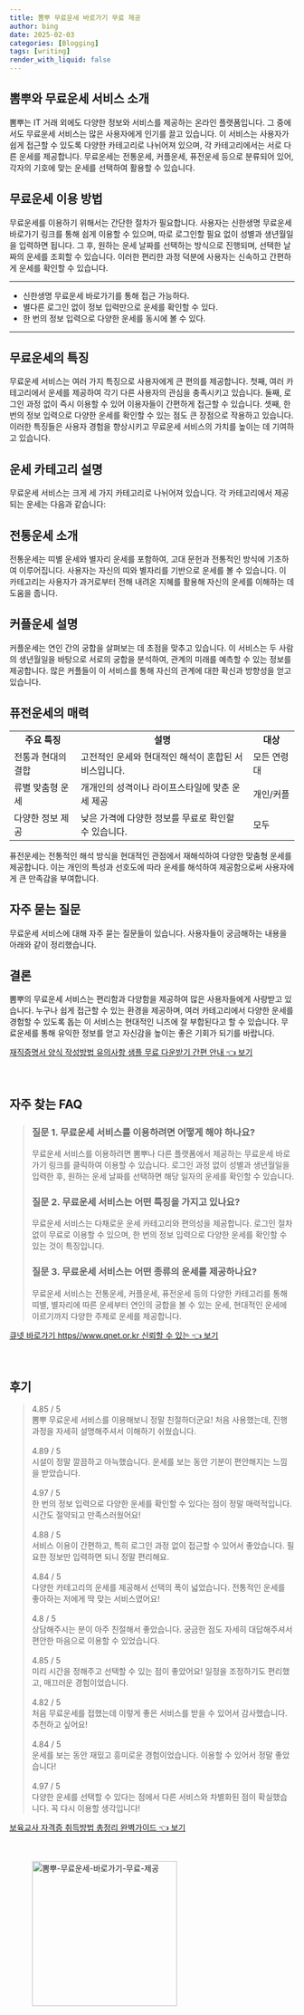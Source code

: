 ```yaml
---
title: 뽐뿌 무료운세 바로가기 무료 제공
author: bing
date: 2025-02-03
categories: [Blogging]
tags: [writing]
render_with_liquid: false
---
```



<h2 id='뽐뿌와 무료운세 서비스 소개'>뽐뿌와 무료운세 서비스 소개</h2>

<p>뽐뿌는 IT 거래 외에도 다양한 정보와 서비스를 제공하는 온라인 플랫폼입니다. 그 중에서도 무료운세 서비스는 많은 사용자에게 인기를 끌고 있습니다. 이 서비스는 사용자가 쉽게 접근할 수 있도록 다양한 카테고리로 나뉘어져 있으며, 각 카테고리에서는 서로 다른 운세를 제공합니다. 무료운세는 전통운세, 커플운세, 퓨전운세 등으로 분류되어 있어, 각자의 기호에 맞는 운세를 선택하여 활용할 수 있습니다.</p>

<h2 id='무료운세 이용 방법'>무료운세 이용 방법</h2>

<p>무료운세를 이용하기 위해서는 간단한 절차가 필요합니다. 사용자는 신한생명 무료운세 바로가기 링크를 통해 쉽게 이용할 수 있으며, 따로 로그인할 필요 없이 성별과 생년월일을 입력하면 됩니다. 그 후, 원하는 운세 날짜를 선택하는 방식으로 진행되며, 선택한 날짜의 운세를 조회할 수 있습니다. 이러한 편리한 과정 덕분에 사용자는 신속하고 간편하게 운세를 확인할 수 있습니다.</p>

<hr />

<ul>
    <li>신한생명 무료운세 바로가기를 통해 접근 가능하다.</li>
    <li>별다른 로그인 없이 정보 입력만으로 운세를 확인할 수 있다.</li>
    <li>한 번의 정보 입력으로 다양한 운세를 동시에 볼 수 있다.</li>
</ul>

<hr />

<h2 id='무료운세의 특징'>무료운세의 특징</h2>

<p>무료운세 서비스는 여러 가지 특징으로 사용자에게 큰 편의를 제공합니다. 첫째, 여러 카테고리에서 운세를 제공하여 각기 다른 사용자의 관심을 충족시키고 있습니다. 둘째, 로그인 과정 없이 즉시 이용할 수 있어 이용자들이 간편하게 접근할 수 있습니다. 셋째, 한 번의 정보 입력으로 다양한 운세를 확인할 수 있는 점도 큰 장점으로 작용하고 있습니다. 이러한 특징들은 사용자 경험을 향상시키고 무료운세 서비스의 가치를 높이는 데 기여하고 있습니다.</p>

<h2 id='운세 카테고리 설명'>운세 카테고리 설명</h2>

<p>무료운세 서비스는 크게 세 가지 카테고리로 나뉘어져 있습니다. 각 카테고리에서 제공되는 운세는 다음과 같습니다:</p>

<h2 id='전통운세 소개'>전통운세 소개</h2>

<p>전통운세는 띠별 운세와 별자리 운세를 포함하여, 고대 문헌과 전통적인 방식에 기초하여 이루어집니다. 사용자는 자신의 띠와 별자리를 기반으로 운세를 볼 수 있습니다. 이 카테고리는 사용자가 과거로부터 전해 내려온 지혜를 활용해 자신의 운세를 이해하는 데 도움을 줍니다.</p>

<h2 id='커플운세 설명'>커플운세 설명</h2>

<p>커플운세는 연인 간의 궁합을 살펴보는 데 초점을 맞추고 있습니다. 이 서비스는 두 사람의 생년월일을 바탕으로 서로의 궁합을 분석하여, 관계의 미래를 예측할 수 있는 정보를 제공합니다. 많은 커플들이 이 서비스를 통해 자신의 관계에 대한 확신과 방향성을 얻고 있습니다.</p>

<h2 id='퓨전운세의 매력'>퓨전운세의 매력</h2>

<table>
    <tr>
        <td style="text-align: center; height: 17px;"><b>주요 특징</b></td>
        <td style="text-align: center; height: 17px;"><b>설명</b></td>
        <td style="text-align: center; height: 17px;"><b>대상</b></td>
    </tr>
    <tr>
        <td>전통과 현대의 결합</td>
        <td>고전적인 운세와 현대적인 해석이 혼합된 서비스입니다.</td>
        <td>모든 연령대</td>
    </tr>
    <tr>
        <td>류별 맞춤형 운세</td>
        <td>개개인의 성격이나 라이프스타일에 맞춘 운세 제공</td>
        <td>개인/커플</td>
    </tr>
    <tr>
        <td>다양한 정보 제공</td>
        <td>낮은 가격에 다양한 정보를 무료로 확인할 수 있습니다.</td>
        <td>모두</td>
    </tr>
</table>

<p>퓨전운세는 전통적인 해석 방식을 현대적인 관점에서 재해석하여 다양한 맞춤형 운세를 제공합니다. 이는 개인의 특성과 선호도에 따라 운세를 해석하여 제공함으로써 사용자에게 큰 만족감을 부여합니다.</p>

<h2 id='자주 묻는 질문'>자주 묻는 질문</h2>

<p>무료운세 서비스에 대해 자주 묻는 질문들이 있습니다. 사용자들이 궁금해하는 내용을 아래와 같이 정리했습니다.</p>

<h2 id='결론'>결론</h2>

<p>뽐뿌의 무료운세 서비스는 편리함과 다양함을 제공하여 많은 사용자들에게 사랑받고 있습니다. 누구나 쉽게 접근할 수 있는 환경을 제공하며, 여러 카테고리에서 다양한 운세를 경험할 수 있도록 돕는 이 서비스는 현대적인 니즈에 잘 부합된다고 할 수 있습니다. 무료운세를 통해 유익한 정보를 얻고 자신감을 높이는 좋은 기회가 되기를 바랍니다.</p>


<p><a class="click-button" title="재직증명서 양식 작성방법 유의사항 샘플 무료 다운받기 간편 안내" href="https://adkhouse.github.io/posts/%EC%9E%AC%EC%A7%81%EC%A6%9D%EB%AA%85%EC%84%9C-%EC%96%91%EC%8B%9D-%EC%9E%91%EC%84%B1%EB%B0%A9%EB%B2%95-%EC%9C%A0%EC%9D%98%EC%82%AC%ED%95%AD-%EC%83%98%ED%94%8C-%EB%AC%B4%EB%A3%8C-%EB%8B%A4%EC%9A%B4%EB%B0%9B%EA%B8%B0-%EA%B0%84%ED%8E%B8-%EC%95%88%EB%82%B4/" rel="dofollow">재직증명서 양식 작성방법 유의사항 샘플 무료 다운받기 간편 안내 👈 보기</a></p><br>
<h2 id='자주_찾는_FAQ'>자주 찾는 FAQ</h2>
<div itemscope="" itemtype="https://schema.org/FAQPage"> 
<blockquote> 
<div itemscope="" itemprop="mainEntity" itemtype="https://schema.org/Question"> 
<h3 itemprop="name">질문 1. 무료운세 서비스를 이용하려면 어떻게 해야 하나요?</h3> 
<div itemscope="" itemprop="acceptedAnswer" itemtype="https://schema.org/Answer"> 
<span itemprop="text"> 
<p>무료운세 서비스를 이용하려면 뽐뿌나 다른 플랫폼에서 제공하는 무료운세 바로가기 링크를 클릭하여 이용할 수 있습니다. 로그인 과정 없이 성별과 생년월일을 입력한 후, 원하는 운세 날짜를 선택하면 해당 일자의 운세를 확인할 수 있습니다.</p> 
</span> 
</div> 
</div> 
<div itemscope="" itemprop="mainEntity" itemtype="https://schema.org/Question"> 
<h3 itemprop="name">질문 2. 무료운세 서비스는 어떤 특징을 가지고 있나요?</h3> 
<div itemscope="" itemprop="acceptedAnswer" itemtype="https://schema.org/Answer"> 
<span itemprop="text"> 
<p>무료운세 서비스는 다채로운 운세 카테고리와 편의성을 제공합니다. 로그인 절차 없이 무료로 이용할 수 있으며, 한 번의 정보 입력으로 다양한 운세를 확인할 수 있는 것이 특징입니다.</p> 
</span> 
</div> 
</div> 
<div itemscope="" itemprop="mainEntity" itemtype="https://schema.org/Question"> 
<h3 itemprop="name">질문 3. 무료운세 서비스는 어떤 종류의 운세를 제공하나요?</h3> 
<div itemscope="" itemprop="acceptedAnswer" itemtype="https://schema.org/Answer"> 
<span itemprop="text"> 
<p>무료운세 서비스는 전통운세, 커플운세, 퓨전운세 등의 다양한 카테고리를 통해 띠별, 별자리에 따른 운세부터 연인의 궁합을 볼 수 있는 운세, 현대적인 운세에 이르기까지 다양한 주제로 운세를 제공합니다.</p> 
</span> 
</div> 
</div> 
</blockquote> 
</div>
<p><a class="click-button" title="큐넷 바로가기 https//www.qnet.or.kr 신뢰할 수 있는" href="https://adkhouse.github.io/posts/%ED%81%90%EB%84%B7-%EB%B0%94%EB%A1%9C%EA%B0%80%EA%B8%B0-httpswww.qnet.or.kr-%EC%8B%A0%EB%A2%B0%ED%95%A0-%EC%88%98-%EC%9E%88%EB%8A%94/" rel="dofollow">큐넷 바로가기 https//www.qnet.or.kr 신뢰할 수 있는 👈 보기</a></p><br>
<h2 id='후기'>후기</h2>
<div itemscope itemtype="https://schema.org/Product">
  <blockquote>
  <div itemprop="review" itemscope itemtype="https://schema.org/Review">
      <div itemprop="reviewRating" itemscope itemtype="https://schema.org/Rating"> <span itemprop="ratingValue">4.85</span> / <span itemprop="bestRating">5</span> </div>
      <span itemprop="reviewBody">뽐뿌 무료운세 서비스를 이용해보니 정말 친절하더군요! 처음 사용했는데, 진행 과정을 자세히 설명해주셔서 이해하기 쉬웠습니다. </span>
  </div>
  <br>
  <div itemprop="review" itemscope itemtype="https://schema.org/Review">
      <div itemprop="reviewRating" itemscope itemtype="https://schema.org/Rating"> <span itemprop="ratingValue">4.89</span> / <span itemprop="bestRating">5</span> </div>
      <span itemprop="reviewBody">시설이 정말 깔끔하고 아늑했습니다. 운세를 보는 동안 기분이 편안해지는 느낌을 받았습니다. </span>
  </div>
  <br>
  <div itemprop="review" itemscope itemtype="https://schema.org/Review">
      <div itemprop="reviewRating" itemscope itemtype="https://schema.org/Rating"> <span itemprop="ratingValue">4.97</span> / <span itemprop="bestRating">5</span> </div>
      <span itemprop="reviewBody">한 번의 정보 입력으로 다양한 운세를 확인할 수 있다는 점이 정말 매력적입니다. 시간도 절약되고 만족스러웠어요!</span>
  </div>
  <br>
  <div itemprop="review" itemscope itemtype="https://schema.org/Review">
      <div itemprop="reviewRating" itemscope itemtype="https://schema.org/Rating"> <span itemprop="ratingValue">4.88</span> / <span itemprop="bestRating">5</span> </div>
      <span itemprop="reviewBody">서비스 이용이 간편하고, 특히 로그인 과정 없이 접근할 수 있어서 좋았습니다. 필요한 정보만 입력하면 되니 정말 편리해요. </span>
  </div>
  <br>
  <div itemprop="review" itemscope itemtype="https://schema.org/Review">
      <div itemprop="reviewRating" itemscope itemtype="https://schema.org/Rating"> <span itemprop="ratingValue">4.84</span> / <span itemprop="bestRating">5</span> </div>
      <span itemprop="reviewBody">다양한 카테고리의 운세를 제공해서 선택의 폭이 넓었습니다. 전통적인 운세를 좋아하는 저에게 딱 맞는 서비스였어요!</span>
  </div>
  <br>
  <div itemprop="review" itemscope itemtype="https://schema.org/Review">
      <div itemprop="reviewRating" itemscope itemtype="https://schema.org/Rating"> <span itemprop="ratingValue">4.8</span> / <span itemprop="bestRating">5</span> </div>
      <span itemprop="reviewBody">상담해주시는 분이 아주 친절해서 좋았습니다. 궁금한 점도 자세히 대답해주셔서 편안한 마음으로 이용할 수 있었습니다.</span>
  </div>
  <br>
  <div itemprop="review" itemscope itemtype="https://schema.org/Review">
      <div itemprop="reviewRating" itemscope itemtype="https://schema.org/Rating"> <span itemprop="ratingValue">4.85</span> / <span itemprop="bestRating">5</span> </div>
      <span itemprop="reviewBody">미리 시간을 정해주고 선택할 수 있는 점이 좋았어요! 일정을 조정하기도 편리했고, 매끄러운 경험이었습니다.</span>
  </div>
  <br>
  <div itemprop="review" itemscope itemtype="https://schema.org/Review">
      <div itemprop="reviewRating" itemscope itemtype="https://schema.org/Rating"> <span itemprop="ratingValue">4.82</span> / <span itemprop="bestRating">5</span> </div>
      <span itemprop="reviewBody">처음 무료운세를 접했는데 이렇게 좋은 서비스를 받을 수 있어서 감사했습니다. 추천하고 싶어요!</span>
  </div>
  <br>
  <div itemprop="review" itemscope itemtype="https://schema.org/Review">
      <div itemprop="reviewRating" itemscope itemtype="https://schema.org/Rating"> <span itemprop="ratingValue">4.84</span> / <span itemprop="bestRating">5</span> </div>
      <span itemprop="reviewBody">운세를 보는 동안 재밌고 흥미로운 경험이었습니다. 이용할 수 있어서 정말 좋았습니다!</span>
  </div>
  <br>
  <div itemprop="review" itemscope itemtype="https://schema.org/Review">
      <div itemprop="reviewRating" itemscope itemtype="https://schema.org/Rating"> <span itemprop="ratingValue">4.97</span> / <span itemprop="bestRating">5</span> </div>
      <span itemprop="reviewBody">다양한 운세를 선택할 수 있다는 점에서 다른 서비스와 차별화된 점이 확실했습니다. 꼭 다시 이용할 생각입니다!</span>
  </div>
  </blockquote>
</div>
<p><a class="click-button" title="보육교사 자격증 취득방법 총정리 완벽가이드" href="https://adkhouse.github.io/posts/%EB%B3%B4%EC%9C%A1%EA%B5%90%EC%82%AC-%EC%9E%90%EA%B2%A9%EC%A6%9D-%EC%B7%A8%EB%93%9D%EB%B0%A9%EB%B2%95-%EC%B4%9D%EC%A0%95%EB%A6%AC-%EC%99%84%EB%B2%BD%EA%B0%80%EC%9D%B4%EB%93%9C/" rel="dofollow">보육교사 자격증 취득방법 총정리 완벽가이드 👈 보기</a></p><br>
<figure class="image"><img src="https://adkhouse.github.io/assets/img/thumbnail/뽐뿌-무료운세-바로가기-무료-제공.webp" alt="뽐뿌-무료운세-바로가기-무료-제공" width="256" height="256"></figure>